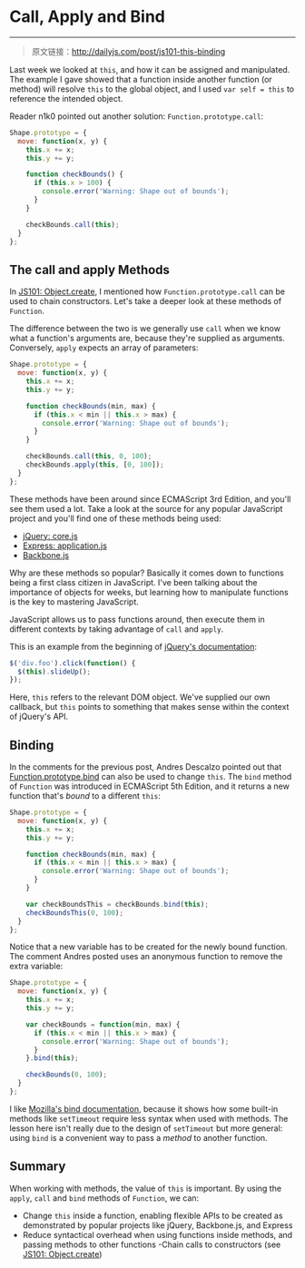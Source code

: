 # Call, Apply and Bind

------

> 原文链接：http://dailyjs.com/post/js101-this-binding

Last week we looked at `this`, and how it can be assigned and manipulated. The example I gave showed that a function inside another function (or method) will resolve `this` to the global object, and I used `var self = this` to reference the intended object.

Reader n1k0 pointed out another solution: `Function.prototype.call`:

```javascript
Shape.prototype = {
  move: function(x, y) {
    this.x += x;
    this.y += y;

    function checkBounds() {
      if (this.x > 100) {
        console.error('Warning: Shape out of bounds');
      }
    }

    checkBounds.call(this);
  }
};
```

## The call and apply Methods

In [JS101: Object.create](object.create.html), I mentioned how `Function.prototype.call` can be used to chain constructors. Let's take a deeper look at these methods of `Function`.

The difference between the two is we generally use `call` when we know what a function's arguments are, because they're supplied as arguments. Conversely, `apply` expects an array of parameters:

```javascript
Shape.prototype = {
  move: function(x, y) {
    this.x += x;
    this.y += y;

    function checkBounds(min, max) {
      if (this.x < min || this.x > max) {
        console.error('Warning: Shape out of bounds');
      }
    }

    checkBounds.call(this, 0, 100);
    checkBounds.apply(this, [0, 100]);
  }
};
```

These methods have been around since ECMAScript 3rd Edition, and you'll see them used a lot. Take a look at the source for any popular JavaScript project and you'll find one of these methods being used:

- [jQuery: core.js](https://github.com/jquery/jquery/blob/master/src/core.js)
- [Express: application.js](https://github.com/visionmedia/express/blob/master/lib/application.js)
- [Backbone.js](https://github.com/documentcloud/backbone/blob/master/backbone.js)

Why are these methods so popular? Basically it comes down to functions being a first class citizen in JavaScript. I've been talking about the importance of objects for weeks, but learning how to manipulate functions is the key to mastering JavaScript.

JavaScript allows us to pass functions around, then execute them in different contexts by taking advantage of `call` and `apply`.

This is an example from the beginning of [jQuery's documentation](http://api.jquery.com/jQuery/):

```javascript
$('div.foo').click(function() {
  $(this).slideUp();
});
```

Here, `this` refers to the relevant DOM object. We've supplied our own callback, but `this` points to something that makes sense within the context of jQuery's API.

## Binding

In the comments for the previous post, Andres Descalzo pointed out that [Function.prototype.bind](https://developer.mozilla.org/en/JavaScript/Reference/Global_Objects/Function/bind) can also be used to change `this`. The `bind` method of `Function` was introduced in ECMAScript 5th Edition, and it returns a new function that's *bound* to a different `this`:

```javascript
Shape.prototype = {
  move: function(x, y) {
    this.x += x;
    this.y += y;

    function checkBounds(min, max) {
      if (this.x < min || this.x > max) {
        console.error('Warning: Shape out of bounds');
      }
    }

    var checkBoundsThis = checkBounds.bind(this);
    checkBoundsThis(0, 100);
  }
};
```

Notice that a new variable has to be created for the newly bound function. The comment Andres posted uses an anonymous function to remove the extra variable:

```javascript
Shape.prototype = {
  move: function(x, y) {
    this.x += x;
    this.y += y;

    var checkBounds = function(min, max) {
      if (this.x < min || this.x > max) {
        console.error('Warning: Shape out of bounds');
      }
    }.bind(this);

    checkBounds(0, 100);
  }
};
```

I like [Mozilla's bind documentation](https://developer.mozilla.org/en/JavaScript/Reference/Global_Objects/Function/bind), because it shows how some built-in methods like `setTimeout` require less syntax when used with methods. The lesson here isn't really due to the design of `setTimeout` but more general: using `bind` is a convenient way to pass a *method* to another function.

## Summary

When working with methods, the value of `this` is important. By using the `apply`, `call` and `bind` methods of `Function`, we can:

- Change `this` inside a function, enabling flexible APIs to be created as demonstrated by popular projects like jQuery, Backbone.js, and Express
- Reduce syntactical overhead when using functions inside methods, and passing methods to other functions
-Chain calls to constructors (see [JS101: Object.create](object.create.html))
